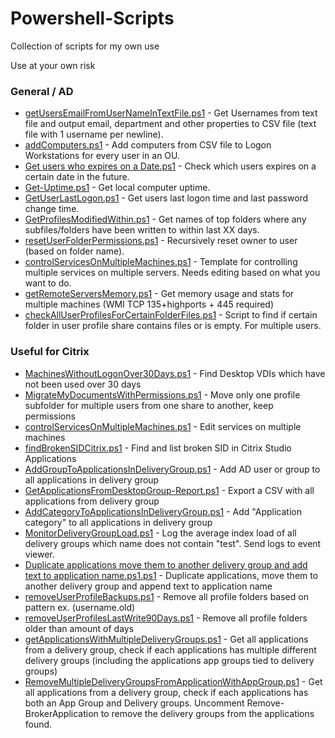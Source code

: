 # Powershell-Scripts
Collection of scripts for my own use

Use at your own risk

### General / AD
* [getUsersEmailFromUserNameInTextFile.ps1](https://github.com/asbtho/Powershell-Scripts/blob/master/getUsersEmailFromUserNameInTextFile.ps1) - Get Usernames from text file and output email, department and other properties to CSV file (text file with 1 username per newline).
* [addComputers.ps1](https://github.com/asbtho/Powershell-Scripts/blob/master/addComputers.ps1) - Add computers from CSV file to Logon Workstations for every user in an OU.
* [Get users who expires on a Date.ps1](https://github.com/asbtho/Powershell-Scripts/blob/master/Get%20users%20who%20expires%20on%20a%20Date.ps1) - Check which users expires on a certain date in the future.
* [Get-Uptime.ps1](https://github.com/asbtho/Powershell-Scripts/blob/master/Get-Uptime.ps1) - Get local computer uptime.
* [GetUserLastLogon.ps1](https://github.com/asbtho/Powershell-Scripts/blob/master/GetUserLastLogon.ps1) - Get users last logon time and last password change time.
* [GetProfilesModifiedWithin.ps1](https://github.com/asbtho/Powershell-Scripts/blob/master/GetProfilesModifiedWithin.ps1) - Get names of top folders where any subfiles/folders have been written to within last XX days.
* [resetUserFolderPermissions.ps1](https://github.com/asbtho/Powershell-Scripts/blob/master/resetUserFolderPermissions.ps1) - Recursively reset owner to user (based on folder name).
* [controlServicesOnMultipleMachines.ps1](https://github.com/asbtho/Powershell-Scripts/blob/master/controlServicesOnMultipleMachines.ps1) - Template for controlling multiple services on multiple servers. Needs editing based on what you want to do.
* [getRemoteServersMemory.ps1](https://github.com/asbtho/Powershell-Scripts/blob/master/getRemoteServersMemory.ps1) - Get memory usage and stats for multiple machines (WMI TCP 135+highports + 445 required)
* [checkAllUserProfilesForCertainFolderFiles.ps1](https://github.com/asbtho/Powershell-Scripts/blob/master/checkAllUserProfilesForCertainFolderFiles.ps1) - Script to find if certain folder in user profile share contains files or is empty. For multiple users.




### Useful for Citrix
* [MachinesWithoutLogonOver30Days.ps1](https://github.com/asbtho/Powershell-Scripts/blob/master/MachinesWithoutLogonOver30Days.ps1) - Find Desktop VDIs which have not been used over 30 days
* [MigrateMyDocumentsWithPermissions.ps1](https://github.com/asbtho/Powershell-Scripts/blob/master/MigrateMyDocumentsWithPermissions.ps1) - Move only one profile subfolder for multiple users from one share to another, keep permissions
* [controlServicesOnMultipleMachines.ps1](https://github.com/asbtho/Powershell-Scripts/blob/master/controlServicesOnMultipleMachines.ps1) - Edit services on multiple machines
* [findBrokenSIDCitrix.ps1](https://github.com/asbtho/Powershell-Scripts/blob/master/findBrokenSIDCitrix.ps1) - Find and list broken SID in Citrix Studio Applications
* [AddGroupToApplicationsInDeliveryGroup.ps1](https://github.com/asbtho/Powershell-Scripts/blob/master/AddGroupToApplicationsInDeliveryGroup.ps1) - Add AD user or group to all applications in delivery group
* [GetApplicationsFromDesktopGroup-Report.ps1](https://github.com/asbtho/Powershell-Scripts/blob/master/GetApplicationsFromDesktopGroup-Report.ps1) - Export a CSV with all applications from delivery group
* [AddCategoryToApplicationsInDeliveryGroup.ps1](https://github.com/asbtho/Powershell-Scripts/blob/master/AddCategoryToApplicationsInDeliveryGroup.ps1) - Add "Application category" to all applications in delivery group
* [MonitorDeliveryGroupLoad.ps1](https://github.com/asbtho/Powershell-Scripts/blob/master/MonitorDeliveryGroupLoad.ps1) - Log the average index load of all delivery groups which name does not contain "test". Send logs to event viewer.
* [Duplicate applications move them to another delivery group and add text to application name.ps1.ps1](https://github.com/asbtho/Powershell-Scripts/blob/master/Duplicate%20applications%20move%20them%20to%20another%20delivery%20group%20and%20add%20text%20to%20application%20name.ps1) - Duplicate applications, move them to another delivery group and append text to application name
* [removeUserProfileBackups.ps1](https://github.com/asbtho/Powershell-Scripts/blob/master/removeUserProfileBackups.ps1) - Remove all profile folders based on pattern ex. (username.old)
* [removeUserProfilesLastWrite90Days.ps1](https://github.com/asbtho/Powershell-Scripts/blob/master/removeUserProfilesLastWrite90Days.ps1) - Remove all profile folders older than amount of days
* [getApplicationsWithMultipleDeliveryGroups.ps1](https://github.com/asbtho/Powershell-Scripts/blob/master/getApplicationsWithMultipleDeliveryGroups.ps1) - Get all applications from a delivery group, check if each applications has multiple different delivery groups (including the applications app groups tied to delivery groups)
* [RemoveMultipleDeliveryGroupsFromApplicationWithAppGroup.ps1](https://github.com/asbtho/Powershell-Scripts/blob/master/RemoveMultipleDeliveryGroupsFromApplicationWithAppGroup.ps1) - Get all applications from a delivery group, check if each applications has both an App Group and Delivery groups. Uncomment Remove-BrokerApplication to remove the delivery groups from the applications found.


